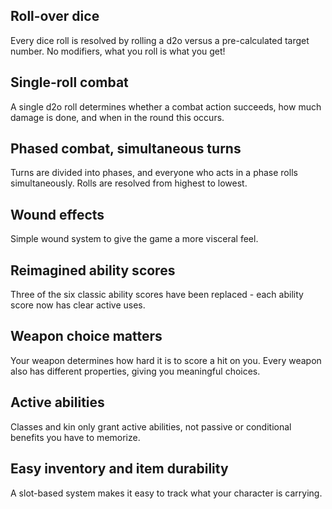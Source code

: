 ## Roll-over dice 
Every dice roll is resolved by rolling a d2o versus a pre-calculated target number. No modifiers, what you roll is what you get! 

## Single-roll combat 
A single d2o roll determines whether a combat action succeeds, how much damage is done, and when in the round this occurs.

## Phased combat, simultaneous turns
Turns are divided into phases, and everyone who acts in a phase rolls simultaneously. Rolls are resolved from highest to lowest.

## Wound effects 
Simple wound system to give the game a more visceral feel. 

<!--raw-typst
  #colbreak()
-->

## Reimagined ability scores 
Three of the six classic ability scores have been replaced - each ability score now has clear active uses.

## Weapon choice matters 
Your weapon determines how hard it is to score a hit on you. Every weapon also has different properties, giving you meaningful choices.

## Active abilities 
Classes and kin only grant active abilities, not passive or conditional benefits you have to memorize.

## Easy inventory and item durability
A slot-based system makes it easy to track what your character is carrying.